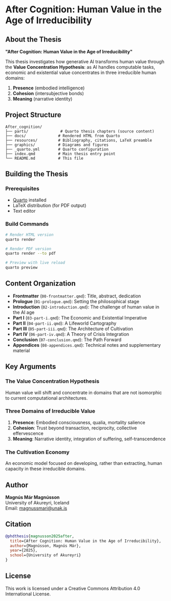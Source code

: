 # After Cognition: Human Value in the Age of Irreducibility

## About the Thesis

**"After Cognition: Human Value in the Age of Irreducibility"**

This thesis investigates how generative AI transforms human value through the **Value Concentration Hypothesis**: as AI handles computable tasks, economic and existential value concentrates in three irreducible human domains:

1. **Presence** (embodied intelligence)
2. **Cohesion** (intersubjective bonds)  
3. **Meaning** (narrative identity)

## Project Structure

```
After_cognition/
├── parts/              # Quarto thesis chapters (source content)
├── docs/              # Rendered HTML from Quarto
├── resources/         # Bibliography, citations, LaTeX preamble
├── graphics/          # Diagrams and figures
├── _quarto.yml        # Quarto configuration
├── index.qmd          # Main thesis entry point
└── README.md          # This file
```

## Building the Thesis

### Prerequisites
- [Quarto](https://quarto.org/docs/get-started/) installed
- LaTeX distribution (for PDF output)
- Text editor

### Build Commands

```bash
# Render HTML version
quarto render

# Render PDF version
quarto render --to pdf

# Preview with live reload
quarto preview
```

## Content Organization

- **Frontmatter** (`00-frontmatter.qmd`): Title, abstract, dedication
- **Prologue** (`01-prologue.qmd`): Setting the philosophical stage
- **Introduction** (`02-introduction.qmd`): The challenge of human value in the AI age
- **Part I** (`03-part-i.qmd`): The Economic and Existential Imperative
- **Part II** (`04-part-ii.qmd`): A Lifeworld Cartography
- **Part III** (`05-part-iii.qmd`): The Architecture of Cultivation
- **Part IV** (`06-part-iv.qmd`): A Theory of Crisis Integration
- **Conclusion** (`07-conclusion.qmd`): The Path Forward
- **Appendices** (`08-appendices.qmd`): Technical notes and supplementary material

## Key Arguments

### The Value Concentration Hypothesis
Human value will shift and concentrate in domains that are not isomorphic to current computational architectures.

### Three Domains of Irreducible Value
1. **Presence**: Embodied consciousness, qualia, mortality salience
2. **Cohesion**: Trust beyond transaction, reciprocity, collective effervescence
3. **Meaning**: Narrative identity, integration of suffering, self-transcendence

### The Cultivation Economy
An economic model focused on developing, rather than extracting, human capacity in these irreducible domains.

## Author

**Magnús Már Magnússon**  
University of Akureyri, Iceland  
Email: magnussmari@unak.is

## Citation

```bibtex
@phdthesis{magnusson2025after,
  title={After Cognition: Human Value in the Age of Irreducibility},
  author={Magnússon, Magnús Már},
  year={2025},
  school={University of Akureyri}
}
```

## License

This work is licensed under a Creative Commons Attribution 4.0 International License.